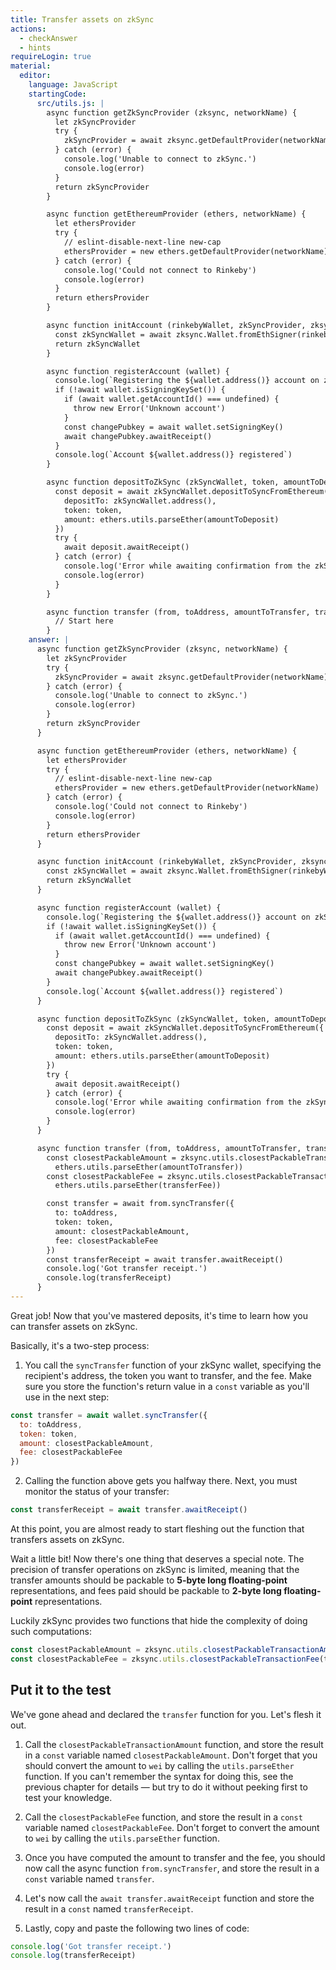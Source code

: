 ```yaml
---
title: Transfer assets on zkSync
actions:
  - checkAnswer
  - hints
requireLogin: true
material:
  editor:
    language: JavaScript
    startingCode:
      src/utils.js: |
        async function getZkSyncProvider (zksync, networkName) {
          let zkSyncProvider
          try {
            zkSyncProvider = await zksync.getDefaultProvider(networkName)
          } catch (error) {
            console.log('Unable to connect to zkSync.')
            console.log(error)
          }
          return zkSyncProvider
        }

        async function getEthereumProvider (ethers, networkName) {
          let ethersProvider
          try {
            // eslint-disable-next-line new-cap
            ethersProvider = new ethers.getDefaultProvider(networkName)
          } catch (error) {
            console.log('Could not connect to Rinkeby')
            console.log(error)
          }
          return ethersProvider
        }

        async function initAccount (rinkebyWallet, zkSyncProvider, zksync) {
          const zkSyncWallet = await zksync.Wallet.fromEthSigner(rinkebyWallet, zkSyncProvider)
          return zkSyncWallet
        }

        async function registerAccount (wallet) {
          console.log(`Registering the ${wallet.address()} account on zkSync`)
          if (!await wallet.isSigningKeySet()) {
            if (await wallet.getAccountId() === undefined) {
              throw new Error('Unknown account')
            }
            const changePubkey = await wallet.setSigningKey()
            await changePubkey.awaitReceipt()
          }
          console.log(`Account ${wallet.address()} registered`)
        }

        async function depositToZkSync (zkSyncWallet, token, amountToDeposit, ethers) {
          const deposit = await zkSyncWallet.depositToSyncFromEthereum({
            depositTo: zkSyncWallet.address(),
            token: token,
            amount: ethers.utils.parseEther(amountToDeposit)
          })
          try {
            await deposit.awaitReceipt()
          } catch (error) {
            console.log('Error while awaiting confirmation from the zkSync operators.')
            console.log(error)
          }
        }

        async function transfer (from, toAddress, amountToTransfer, transferFee, token, zksync, ethers) {
          // Start here
        }
    answer: |
      async function getZkSyncProvider (zksync, networkName) {
        let zkSyncProvider
        try {
          zkSyncProvider = await zksync.getDefaultProvider(networkName)
        } catch (error) {
          console.log('Unable to connect to zkSync.')
          console.log(error)
        }
        return zkSyncProvider
      }

      async function getEthereumProvider (ethers, networkName) {
        let ethersProvider
        try {
          // eslint-disable-next-line new-cap
          ethersProvider = new ethers.getDefaultProvider(networkName)
        } catch (error) {
          console.log('Could not connect to Rinkeby')
          console.log(error)
        }
        return ethersProvider
      }

      async function initAccount (rinkebyWallet, zkSyncProvider, zksync) {
        const zkSyncWallet = await zksync.Wallet.fromEthSigner(rinkebyWallet, zkSyncProvider)
        return zkSyncWallet
      }

      async function registerAccount (wallet) {
        console.log(`Registering the ${wallet.address()} account on zkSync`)
        if (!await wallet.isSigningKeySet()) {
          if (await wallet.getAccountId() === undefined) {
            throw new Error('Unknown account')
          }
          const changePubkey = await wallet.setSigningKey()
          await changePubkey.awaitReceipt()
        }
        console.log(`Account ${wallet.address()} registered`)
      }

      async function depositToZkSync (zkSyncWallet, token, amountToDeposit, ethers) {
        const deposit = await zkSyncWallet.depositToSyncFromEthereum({
          depositTo: zkSyncWallet.address(),
          token: token,
          amount: ethers.utils.parseEther(amountToDeposit)
        })
        try {
          await deposit.awaitReceipt()
        } catch (error) {
          console.log('Error while awaiting confirmation from the zkSync operators.')
          console.log(error)
        }
      }

      async function transfer (from, toAddress, amountToTransfer, transferFee, token, zksync, ethers) {
        const closestPackableAmount = zksync.utils.closestPackableTransactionAmount(
          ethers.utils.parseEther(amountToTransfer))
        const closestPackableFee = zksync.utils.closestPackableTransactionFee(
          ethers.utils.parseEther(transferFee))

        const transfer = await from.syncTransfer({
          to: toAddress,
          token: token,
          amount: closestPackableAmount,
          fee: closestPackableFee
        })
        const transferReceipt = await transfer.awaitReceipt()
        console.log('Got transfer receipt.')
        console.log(transferReceipt)
      }
---
```


Great job! Now that you've mastered deposits, it's time to learn how you can transfer assets on zkSync.

Basically, it's a two-step process:

1. You call the `syncTransfer` function of your zkSync wallet, specifying the recipient's address, the token you want to transfer, and the fee. Make sure you store the function's return value in a `const` variable as you'll use in the next step:

```JavaScript
const transfer = await wallet.syncTransfer({
  to: toAddress,
  token: token,
  amount: closestPackableAmount,
  fee: closestPackableFee
})
```

2. Calling the function above gets you halfway there. Next, you must monitor the status of your transfer:

```JavaScript
const transferReceipt = await transfer.awaitReceipt()
```

At this point, you are almost ready to start fleshing out the function that transfers assets on zkSync.

Wait a little bit! Now there's one thing that deserves a special note. The precision of transfer operations on zkSync is limited, meaning that the transfer amounts should be packable to **5-byte long floating-point** representations, and fees paid should be packable to **2-byte long floating-point** representations.

Luckily zkSync provides two functions that hide the complexity of doing such computations:

```JavaScript
const closestPackableAmount = zksync.utils.closestPackableTransactionAmount(amountToTransferInWei)
const closestPackableFee = zksync.utils.closestPackableTransactionFee(transferFeeInWei)
```

## Put it to the test

We've gone ahead and declared the `transfer` function for you. Let's flesh it out.

1. Call the `closestPackableTransactionAmount` function, and store the result in a `const` variable named `closestPackableAmount`. Don't forget that you should convert the amount to `wei` by calling the `utils.parseEther` function. If you can't remember the syntax for doing this, see the previous chapter for details — but try to do it without peeking first to test your knowledge.

2. Call the `closestPackableFee` function, and store the result in a `const` variable named `closestPackableFee`. Don't forget to convert the amount to `wei` by calling the `utils.parseEther` function.

3. Once you have computed the amount to transfer and the fee, you should now call the async function `from.syncTransfer`, and store the result in a `const` variable named `transfer`.

4. Let's now call the `await transfer.awaitReceipt` function and store the result in a `const` named `transferReceipt`.

5. Lastly, copy and paste the following two lines of code:

```JavaScript
console.log('Got transfer receipt.')
console.log(transferReceipt)
```
